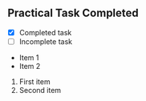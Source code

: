 ## Practical Task Completed
- [x] Completed task
- [ ] Incomplete task
- Item 1
- Item 2
1. First item
2. Second item

